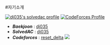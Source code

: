 #자기소개 

[![dj035's solvedac profile](http://mazassumnida.wtf/api/v2/generate_badge?boj=dj035)](https://solved.ac/profile/dj035) [![CodeForces Profile](http://cf.leed.at?id=reset_delta)](https://codeforces.com/profile/reset_delta)

* __*Baekjoon*__ : [dj035](http://icpc.me/dj035)
* __*SolvedAC*__ : [dj035](https://solved.ac/profile/dj035)
* __*Codeforces*__ : [reset_delta](https://codeforces.com/profile/reset_delta) [![](https://run.kaist.ac.kr/badges/codeforces/reset_delta.svg)](https://codeforces.com/profile/reset_delta)

